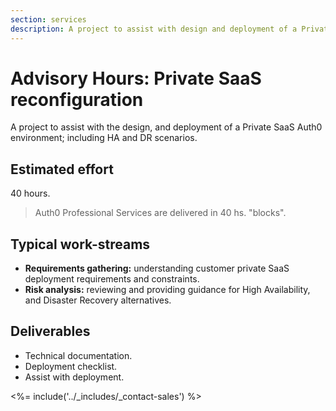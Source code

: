 ```yaml
---
section: services
description: A project to assist with design and deployment of a Private SaaS Auth0 environment.
---
```


# Advisory Hours: Private SaaS reconfiguration

A project to assist with the design, and deployment of a Private SaaS Auth0 environment; including HA and DR scenarios.

## Estimated effort

40 hours.

> Auth0 Professional Services are delivered in 40 hs. "blocks".

## Typical work-streams

* **Requirements gathering:** understanding customer private SaaS deployment requirements and constraints.
* **Risk analysis:** reviewing and providing guidance for High Availability, and Disaster Recovery alternatives.

## Deliverables

* Technical documentation.
* Deployment checklist.
* Assist with deployment.

<%= include('../_includes/_contact-sales') %>
